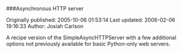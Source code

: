 ###Asynchronous HTTP server

Originally published: 2005-10-06 01:53:14
Last updated: 2006-02-06 19:16:33
Author: Josiah Carlson

A recipe version of the SimpleAsyncHTTPServer with a few additional options not previously available for basic Python-only web servers.